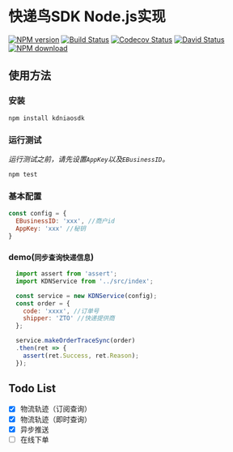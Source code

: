 # 快递鸟SDK Node.js实现

[![NPM version][npm-image]][npm-url]
[![Build Status][travis-image]][travis-url]
[![Codecov Status][codecov-image]][codecov-url]
[![David Status][david-image]][david-url]
[![NPM download][download-image]][download-url]

[npm-url]: https://www.npmjs.com/package/kdniaosdk
[npm-image]: https://img.shields.io/npm/v/kdniaosdk.svg?style=flat-square
[download-url]: https://www.npmjs.com/package/kdniaosdk
[download-image]: https://img.shields.io/npm/dm/kdniaosdk.svg?style=flat-square
[david-url]: https://david-dm.org/Luncher/KDNiao
[david-image]: https://david-dm.org/Luncher/KDNiao.svg?style=flat-square
[travis-url]: https://travis-ci.org/Luncher/KDNiao
[travis-image]: https://img.shields.io/travis/Luncher/KDNiao.svg?style=flat-square
[codecov-url]: https://codecov.io/gh/Luncher/KDNiao
[codecov-image]: https://img.shields.io/codecov/c/github/Luncher/KDNiao.svg?style=flat-square


## 使用方法

### 安装

```shell
npm install kdniaosdk
```

### 运行测试

*运行测试之前，请先设置`AppKey`以及`EBusinessID`。*

```shell
npm test
```

### 基本配置

```javascript
const config = {
  EBusinessID: 'xxx', //商户id
  AppKey: 'xxx' //秘钥
}
```

### demo(`同步查询快递信息`)

```javascript
  import assert from 'assert';
  import KDNService from '../src/index';

  const service = new KDNService(config);
  const order = {
    code: 'xxxx', //订单号
    shipper: 'ZTO' //快递提供商
  };

  service.makeOrderTraceSync(order)
  .then(ret => {
    assert(ret.Success, ret.Reason);
  });
```


## Todo List

- [x] 物流轨迹（订阅查询）
- [x] 物流轨迹（即时查询）
- [x] 异步推送
- [ ] 在线下单